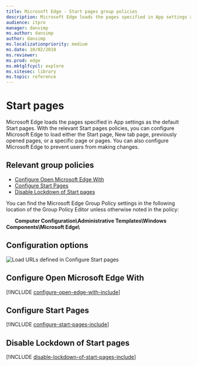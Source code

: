 ```yaml
---
title: Microsoft Edge - Start pages group policies
description: Microsoft Edge loads the pages specified in App settings as the default Start pages. With the relevant Start pages policies, you can configure Microsoft Edge to load either the Start page, New tab page, previously opened pages, or a specific page or pages. You can also configure Microsoft Edge to prevent users from making changes.
audience: itpro
manager: dansimp
ms.author: dansimp
author: dansimp
ms.localizationpriority: medium
ms.date: 10/02/2018
ms.reviewer: 
ms.prod: edge
ms.mktglfcycl: explore
ms.sitesec: library
ms.topic: reference
---
```


# Start pages 

Microsoft Edge loads the pages specified in App settings as the default Start pages. With the relevant Start pages policies, you can configure Microsoft Edge to load either the Start page, New tab page, previously opened pages, or a specific page or pages. You can also configure Microsoft Edge to prevent users from making changes. 

## Relevant group policies

- [Configure Open Microsoft Edge With](#configure-open-microsoft-edge-with)
- [Configure Start Pages](#configure-start-pages)
- [Disable Lockdown of Start pages](#disable-lockdown-of-start-pages)

You can find the Microsoft Edge Group Policy settings in the following location of the Group Policy Editor unless otherwise noted in the policy:

&nbsp;&nbsp;&nbsp;&nbsp;&nbsp;&nbsp;**Computer Configuration\\Administrative Templates\\Windows Components\\Microsoft Edge\\**

## Configuration options 

![Load URLs defined in Configure Start pages](../images/load-urls-defined-in-configure-open-edge-with-sm.png)


## Configure Open Microsoft Edge With
[!INCLUDE [configure-open-edge-with-include](../includes/configure-open-edge-with-include.md)]

## Configure Start Pages
[!INCLUDE [configure-start-pages-include](../includes/configure-start-pages-include.md)]

## Disable Lockdown of Start pages
[!INCLUDE [disable-lockdown-of-start-pages-include](../includes/disable-lockdown-of-start-pages-include.md)]

